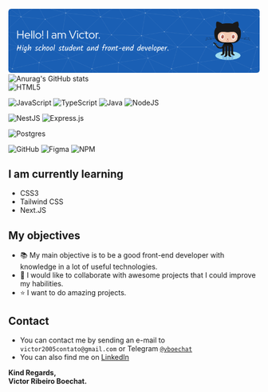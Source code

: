 <!-- Header and stats -->
![Header](./images/header.png)
![Anurag's GitHub stats](https://github-readme-stats.vercel.app/api?username=vboechat&show_icons=true&theme=algolia&count_private=true&hide_border=true&border_radius=8)
<br>
![HTML5](https://img.shields.io/badge/html5-%23E34F26.svg?style=for-the-badge&logo=html5&logoColor=white)
<!-- ![CSS3](https://img.shields.io/badge/css3-%231572B6.svg?style=for-the-badge&logo=css3&logoColor=white) -->
<!-- ![SASS](https://img.shields.io/badge/SASS-hotpink.svg?style=for-the-badge&logo=SASS&logoColor=white) -->
![JavaScript](https://img.shields.io/badge/javascript-%23323330.svg?style=for-the-badge&logo=javascript&logoColor=%23F7DF1E)
![TypeScript](https://img.shields.io/badge/typescript-%23007ACC.svg?style=for-the-badge&logo=typescript&logoColor=white)
![Java](https://img.shields.io/badge/java-%23ED8B00.svg?style=for-the-badge&logo=java&logoColor=white)
![NodeJS](https://img.shields.io/badge/node.js-6DA55F?style=for-the-badge&logo=node.js&logoColor=white)
<br>
<!-- Frameworks -->
<!-- ![React](https://img.shields.io/badge/react-%2320232a.svg?style=for-the-badge&logo=react&logoColor=%2361DAFB) -->
![NestJS](https://img.shields.io/badge/nestjs-%23E0234E.svg?style=for-the-badge&logo=nestjs&logoColor=white)
![Express.js](https://img.shields.io/badge/express.js-%23404d59.svg?style=for-the-badge&logo=express&logoColor=%2361DAFB)
<br>
<!-- Databases -->
![Postgres](https://img.shields.io/badge/postgres-%23316192.svg?style=for-the-badge&logo=postgresql&logoColor=white)
<br>
<!-- Softwares and others -->
![GitHub](https://img.shields.io/badge/github-%23121011.svg?style=for-the-badge&logo=github&logoColor=white)
![Figma](https://img.shields.io/badge/figma-%23F24E1E.svg?style=for-the-badge&logo=figma&logoColor=white)
![NPM](https://img.shields.io/badge/NPM-%23000000.svg?style=for-the-badge&logo=npm&logoColor=white)

## I am currently learning
 - CSS3
 - Tailwind CSS
 - Next.JS

## My objectives
 - 📚 My main objective is to be a good front-end developer with knowledge in a lot of useful technologies.
 - 💞️ I would like to collaborate with awesome projects that I could improve my habilities.
 - ⭐ I want to do amazing projects.

## Contact
 - You can contact me by sending an e-mail to `victor2005contato@gmail.com` or Telegram [`@vboechat`](https://t.me/vboechat)
 - You can also find me on [LinkedIn](https://www.linkedin.com/in/victor-ribeiro-boechat-641225238/)

**Kind Regards,<br>
Victor Ribeiro Boechat.**
